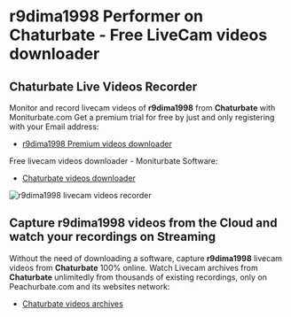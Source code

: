 # r9dima1998 Performer on Chaturbate - Free LiveCam videos downloader

## Chaturbate Live Videos Recorder

Monitor and record livecam videos of **r9dima1998** from **Chaturbate** with Moniturbate.com
Get a premium trial for free by just and only registering with your Email address:
* [r9dima1998 Premium videos downloader](https://moniturbate.com/request-demo-licence-key.html)

Free livecam videos downloader - Moniturbate Software:
* [Chaturbate videos downloader](https://moniturbate.com/moniturbate-download-software.html)

![r9dima1998 livecam videos recorder](https://peachurnet.com/templates/moniturbate-software.png)


## Capture r9dima1998 videos from the Cloud and watch your recordings on Streaming

Without the need of downloading a software, capture **r9dima1998** livecam videos from **Chaturbate** 100% online.
Watch Livecam archives from **Chaturbate** unlimitedly from thousands of existing recordings, only on Peachurbate.com and its websites network:
* [Chaturbate videos archives](https://peachurnet.com/)